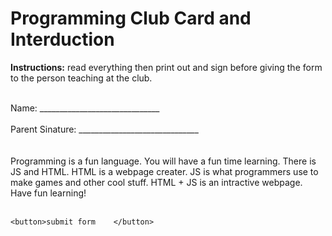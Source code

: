 <h1>Programming Club Card and Interduction</h1>
    <p><strong>Instructions:</strong> read everything then print out and sign before giving the form to the person teaching at the club.</p><br>
    Name: ______________________________<br><br>
    Parent Sinature: ______________________________<br><br><br>
    Programming is a fun language. You will  have a fun time learning. There is JS and HTML.  HTML is a webpage creater. JS is what programmers use to make games and other cool stuff.  HTML + JS is an intractive webpage. Have fun learning!<br><br>
    
    <button>submit form    </button>
